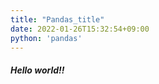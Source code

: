 ```yaml
---
title: "Pandas_title"
date: 2022-01-26T15:32:54+09:00
python: 'pandas'
---
```

<h5>Hello world!!</h5>
